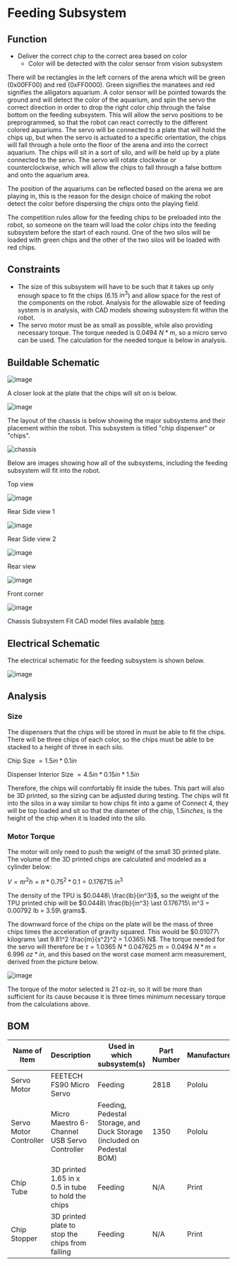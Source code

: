 # Feeding Subsystem

## Function

- Deliver the correct chip to the correct area based on color
  - Color will be detected with the color sensor from vision subsystem

There will be rectangles in the left corners of the arena which will be green (0x00FF00) and red (0xFF0000). Green signifies the manatees and red signifies the alligators aquarium. A color sensor will be pointed towards the ground and will detect the color of the aquarium, and spin the servo the correct direction in order to drop the right color chip through the false bottom on the feeding subsystem. This will allow the servo positions to be preprogrammed, so that the robot can react correctly to the different colored aquariums. The servo will be connected to a plate that will hold the chips up, but when the servo is actuated to a specific orientation, the chips will fall through a hole onto the floor of the arena and into the correct aquarium. The chips will sit in a sort of silo, and will be held up by a plate connected to the servo. The servo will rotate clockwise or counterclockwise, which will allow the chips to fall through a false bottom and onto the aquarium area. 

The position of the aquariums can be reflected based on the arena we are playing in, this is the reason for the design choice of making the robot detect the color before dispersing the chips onto the playing field. 

The competition rules allow for the feeding chips to be preloaded into the robot, so someone on the team will load the color chips into the feeding subsystem before the start of each round. One of the two silos will be loaded with green chips and the other of the two silos will be loaded with red chips. 

## Constraints

- The size of this subsystem will have to be such that it takes up only enough space to fit the chips (6.15 $in^3$) and allow space for the rest of the components on the robot. Analysis for the allowable size of feeding system is in analysis, with CAD models showing subsystem fit within the robot. 
- The servo motor must be as small as possible, while also providing necessary torque. The torque needed is 0.0494 $N \ast m$, so a micro servo can be used. The calculation for the needed torque is below in analysis. 

## Buildable Schematic

![image](https://user-images.githubusercontent.com/112424739/215866478-37b8d6f1-c0f0-4542-9adf-73eb05a63cd0.png)

A closer look at the plate that the chips will sit on is below.

![image](https://user-images.githubusercontent.com/112424739/215889365-92003613-8937-4743-aeb3-278711afe4fa.png)

The layout of the chassis is below showing the major subsystems and their placement within the robot. This subsystem is titled "chip dispenser" or "chips". 

![chassis](https://user-images.githubusercontent.com/112424739/216873478-79e741be-d40a-422f-9905-b26dc7f066d7.png)

Below are images showing how all of the subsystems, including the feeding subsystem will fit into the robot.

Top view

![image](https://user-images.githubusercontent.com/30758520/217405647-4aef4118-8f63-4c85-bbfe-5125365fd0a0.png)

Rear Side view 1

![image](https://user-images.githubusercontent.com/30758520/217406171-b0454923-5b69-47fe-aef1-dd19d3acfe9c.png)

Rear Side view 2

![image](https://user-images.githubusercontent.com/30758520/217406076-af1fa457-ba10-4bc0-bd10-c326b97fa633.png)

Rear view

![image](https://user-images.githubusercontent.com/30758520/217406232-0fdc2a19-cdb0-42c5-bda1-3b213afa7b6e.png)

Front corner

![image](https://user-images.githubusercontent.com/30758520/217406258-9ac6acc2-2f57-4e2d-a900-f2ad3f18a0f0.png)

Chassis Subsystem Fit CAD model files available [here](https://github.com/nathan-gardner/CapstoneRepo/tree/main/Documentation/3D%20Models/Chassis/Chassis_Fit).

## Electrical Schematic

The electrical schematic for the feeding subsystem is shown below. 

![image](https://user-images.githubusercontent.com/112424739/218158290-946fe6fc-cd54-4bf9-94a0-50b784b2db8b.png)

## Analysis

### Size

The dispensers that the chips will be stored in must be able to fit the chips. There will be three chips of each color, so the chips must be able to be stacked to a height of three in each silo. 

Chip Size $= 1.5 in \ast 0.1 in$

Dispenser Interior Size $= 4.5 in \ast 0.15 in \ast 1.5 in$

Therefore, the chips will comfortably fit inside the tubes. This part will also be 3D printed, so the sizing can be adjusted during testing. The chips will fit into the silos in a way similar to how chips fit into a game of Connect 4, they will be top loaded and sit so that the diameter of the chip, $1.5 inches$, is the height of the chip when it is loaded into the silo. 

### Motor Torque

The motor will only need to push the weight of the small 3D printed plate. The volume of the 3D printed chips are calculated and modeled as a cylinder below:

$V = \pi r^2 h = \pi \ast 0.75^2 \ast 0.1 = 0.176715\ in^3$

The density of the TPU is $0.0448\ \frac{lb}{in^3}$, so the weight of the TPU printed chip will be $0.0448\ \frac{lb}{in^3} \ast 0.176715\ in^3 = 0.00792 lb = 3.59\ grams$. 

The downward force of the chips on the plate will be the mass of three chips times the acceleration of gravity squared. This would be $0.01077\ kilograms \ast 9.81^2 \frac{m}{s^2}^2 = 1.0365\ N$. The torque needed for the servo will therefore be $\tau = 1.0365\ N \ast 0.047625\ m = 0.0494\ N \ast m = 6.996\ oz \ast in$, and this based on the worst case moment arm measurement, derived from the picture below.

![image](https://user-images.githubusercontent.com/30758520/216861296-9122d564-b9b9-44e5-833d-dd81255a06ec.png)

The torque of the motor selected is 21 oz-in, so it will be more than sufficient for its cause because it is three times minimum necessary torque from the calculations above. 

## BOM
| Name of Item           | Description                                        | Used in which subsystem(s)                                        | Part Number | Manufacturer | Quantity | Price | Total |
|------------------------|----------------------------------------------------|-------------------------------------------------------------------|-------------|--------------|----------|-------|-------|
| Servo Motor            | FEETECH FS90 Micro Servo                    | Feeding                                                           |2818     | Pololu       | 1        | 5.25 | 5.25 |
| Servo Motor Controller | Micro Maestro 6-Channel USB Servo Controller       | Feeding, Pedestal Storage, and Duck Storage (included on Pedestal BOM) | 1350        | Pololu       | 1        | 0     | 0     |
| Chip Tube              | 3D printed 1.65 in x 0.5 in tube to hold the chips | Feeding                                                           | N/A         | Print        | 1        | 0     | 0     |
| Chip Stopper           | 3D printed plate to stop the chips from falling    | Feeding                                                           | N/A         | Print        | 1        | 0     | 0     |


